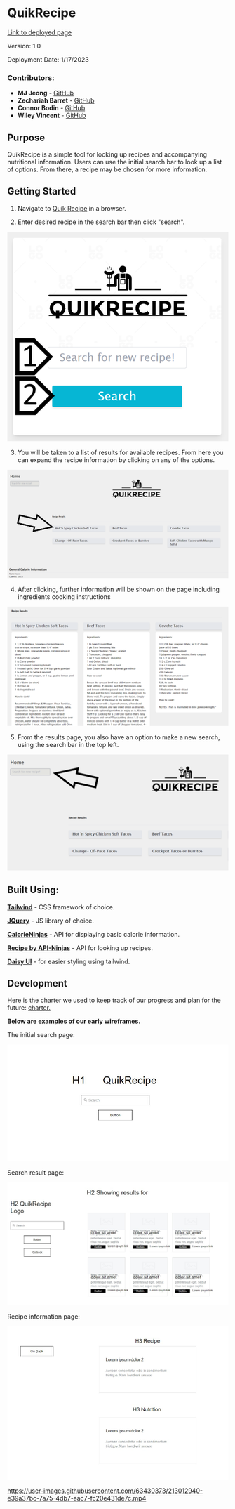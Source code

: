 # QuikRecipe

[Link to deployed page](https://zechb7.github.io/Pantry-Inventory-and-calorie-Info/)

Version: 1.0

Deployment Date: 1/17/2023

### Contributors:
* **MJ Jeong** - [GitHub](https://github.com/mjtic)
* **Zechariah Barret** - [GitHub](https://github.com/ZechB7)
* **Connor Bodin** - [GitHub](https://github.com/connorbodin)
* **Wiley Vincent** - [GitHub](https://github.com/WileyVincent)

## Purpose

QuikRecipe is a simple tool for looking up recipes and accompanying nutritional information. Users can use the initial search bar to look up a list of options. From there, a recipe may be chosen for more information.

## Getting Started

1. Navigate to [Quik Recipe](https://zechb7.github.io/Pantry-Inventory-and-calorie-Info/) in a browser.

2. Enter desired recipe in the search bar then click "search".
<p align="left">
  <img src="Assets/images/Instruction01.png" alt="image of search page instructions"/>
</p>

3. You will be taken to a list of results for available recipes. From here you can expand the recipe information by clicking on any of the options.
<p align="left">
  <img src="Assets/images/Instruction02.png" alt="image of search results page"/>
</p>

4. After clicking, further information will be shown on the page including ingredients cooking instructions
<p align="left">
  <img src="Assets/images/Instruction03.png" alt="image of recipe details"/>
</p>

5. From the results page, you also have an option to make a new search, using the search bar in the top left.
<p align="left">
  <img src="Assets/images/Instruction04.png" alt="image of search bar location on results page"/>
</p>


## Built Using:

**[Tailwind](https://tailwindcss.com/)** - CSS framework of choice.

**[JQuery](https://jquery.com/)** - JS library of choice.

**[CalorieNinjas](https://calorieninjas.p.rapidapi.com/v1/nutrition)** - API for displaying basic calorie information.

**[Recipe by API-Ninjas](https://api-ninjas.com/api/recipe)** - API for looking up recipes.

**[Daisy UI](https://daisyui.com/)** - for easier styling using tailwind.

## Development

Here is the charter we used to keep track of our progress and plan for the future: [charter.](https://docs.google.com/document/d/1hdtiVcMP_kd0J5KbVvTyVbF2O0C-vctW84k9r7vZiKs/edit?usp=sharing)

**Below are examples of our early wireframes.**

The initial search page:
<p align="center">
  <img src="Assets/images/wireframe01.jpg" alt="initial search page"/>
</p>

Search result page:
<p align="center">
  <img src="Assets/images/wireframe02.jpg" alt="search results"/>
</p>

Recipe information page:
<p align="center">
  <img src="Assets/images/wireframe03.jpg" alt="recipe information"/>
</p>



https://user-images.githubusercontent.com/63430373/213012940-e39a37bc-7a75-4db7-aac7-fc20e431de7c.mp4


